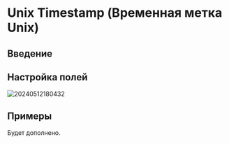 # Unix Timestamp (Временная метка Unix)

## Введение

## Настройка полей

![20240512180432](https://static-docs.nocobase.com/20240512180432.png)

## Примеры

Будет дополнено.